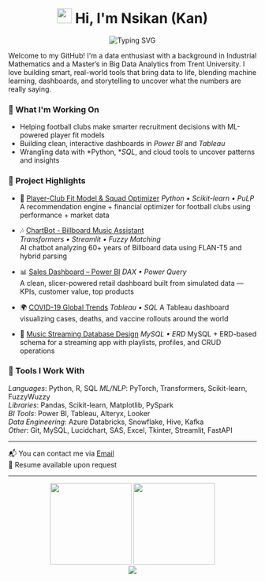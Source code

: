 <div align="center">
 <h1>
   <img src="https://raw.githubusercontent.com/MartinHeinz/MartinHeinz/master/wave.gif" width="30px" height="30px" />
   Hi, I'm Nsikan (Kan)
 </h1>
 
 <img src="https://readme-typing-svg.herokuapp.com/?lines=Welcome+to+my+GitHub!;Data+Enthusiast+%26+ML+Engineer;Building+Smart+Real-World+Tools;Bringing+Data+to+Life&font=Fira%20Code&center=true&width=450&height=50&duration=4000&pause=1000&color=58A6FF" alt="Typing SVG" />
</div>

Welcome to my GitHub! I'm a data enthusiast with a background in Industrial Mathematics and a Master’s in Big Data Analytics from Trent University. I love building smart, real-world tools that bring data to life, blending machine learning, dashboards, and storytelling to uncover what the numbers are really saying.

### 🔬 What I'm Working On
- Helping football clubs make smarter recruitment decisions with ML-powered player fit models  
- Building clean, interactive dashboards in *Power BI* and *Tableau*  
- Wrangling data with *Python, **SQL*, and cloud tools to uncover patterns and insights

### 💼 Project Highlights
- 🎯 [Player-Club Fit Model & Squad Optimizer](https://github.com/Nsikan56/Player-Recommendation-App)
   *Python • Scikit-learn • PuLP*  
  A recommendation engine + financial optimizer for football clubs using performance + market data

- 🎶 [ChartBot - Billboard Music Assistant](https://github.com/Nsikan56/Chartbot_chatbot)  
  *Transformers • Streamlit • Fuzzy Matching*  
  AI chatbot analyzing 60+ years of Billboard data using FLAN-T5 and hybrid parsing  

- 📊 [Sales Dashboard – Power BI](https://github.com/Nsikan56/Sales-Data-Analysis-Powerbi)
   *DAX • Power Query*  
  A clean, slicer-powered retail dashboard built from simulated data — KPIs, customer value, top products

- 🌍 [COVID-19 Global Trends](https://github.com/Nsikan56/Covid19-global-dashboard)
   *Tableau • SQL* 
  A Tableau dashboard visualizing cases, deaths, and vaccine rollouts around the world

- 🎵 [Music Streaming Database Design](https://github.com/Nsikan56/Music_Streaming_Database)
   *MySQL • ERD* 
  MySQL + ERD-based schema for a streaming app with playlists, profiles, and CRUD operations

### 🧰 Tools I Work With
*Languages*: Python, R, SQL
*ML/NLP*: PyTorch, Transformers, Scikit-learn, FuzzyWuzzy  
*Libraries*: Pandas, Scikit-learn, Matplotlib, PySpark  
*BI Tools*: Power BI, Tableau, Alteryx, Looker  
*Data Engineering*: Azure Databricks, Snowflake, Hive, Kafka  
*Other*: Git, MySQL, Lucidchart, SAS, Excel, Tkinter, Streamlit, FastAPI

---

📬 You can contact me via [Email](mailto:nsikanumoh56@gmail.com)  
📄 Resume available upon request 

---

<div align="center">
 <img src="https://github-readme-stats.vercel.app/api?username=Nsikan56&show_icons=true&theme=tokyonight&hide_border=true&count_private=true" height="165" />
 <img src="https://github-readme-streak-stats.herokuapp.com/?user=Nsikan56&theme=tokyonight&hide_border=true" height="165" />
</div>

<div align="center">
 <img src="https://github-readme-stats.vercel.app/api/top-langs/?username=Nsikan56&layout=compact&theme=tokyonight&hide_border=true" />
</div>
